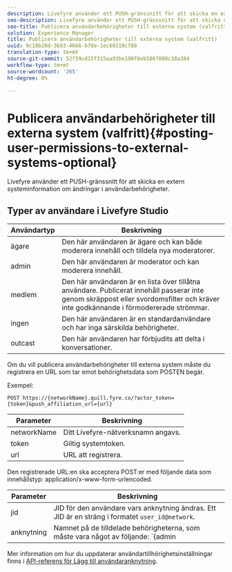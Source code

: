 ```yaml
---
description: Livefyre använder ett PUSH-gränssnitt för att skicka en extern systeminformation om ändringar i användarbehörigheter.
seo-description: Livefyre använder ett PUSH-gränssnitt för att skicka en extern systeminformation om ändringar i användarbehörigheter.
seo-title: Publicera användarbehörigheter till externa system (valfritt)
solution: Experience Manager
title: Publicera användarbehörigheter till externa system (valfritt)
uuid: 9c18b20d-3b93-4666-b7de-1ec60318cf88
translation-type: tm+mt
source-git-commit: 52f59cd15f315aa93be198f6eb586f008c18a384
workflow-type: tm+mt
source-wordcount: '265'
ht-degree: 0%

---
```



# Publicera användarbehörigheter till externa system (valfritt){#posting-user-permissions-to-external-systems-optional}

Livefyre använder ett PUSH-gränssnitt för att skicka en extern systeminformation om ändringar i användarbehörigheter.

## Typer av användare i Livefyre Studio

| Användartyp | Beskrivning |
|--- |--- |
| ägare | Den här användaren är ägare och kan både moderera innehåll och tilldela nya moderatorer. |
| admin | Den här användaren är moderator och kan moderera innehåll. |
| medlem | Den här användaren är en lista över tillåtna användare. Publicerat innehåll passerar inte genom skräppost eller svordomsfilter och kräver inte godkännande i förmodererade strömmar. |
| ingen | Den här användaren är en standardanvändare och har inga särskilda behörigheter. |
| outcast | Den här användaren har förbjudits att delta i konversationer. |

Om du vill publicera användarbehörigheter till externa system måste du registrera en URL som tar emot behörighetsdata som POSTEN begär.

Exempel:

```
POST https://{networkName}.quill.fyre.co/?actor_token={token}&push_affiliation_url={url}
```

| Parameter | Beskrivning |
|--- |--- |
| networkName | Ditt Livefyre-nätverksnamn angavs. |
| token | Giltig systemtoken. |
| url | URL att registrera. |

Den registrerade URL:en ska acceptera POST:er med följande data som innehållstyp: application/x-www-form-urlencoded.

| Parameter | Beskrivning |
|--- |--- |
| jid | JID för den användare vars anknytning ändras. Ett JID är en sträng i formatet `user_id@network`. |
| anknytning | Namnet på de tilldelade behörigheterna, som måste vara något av följande:  `{admin | member | none | outcast | owner}` |

Mer information om hur du uppdaterar användartillhörighetsinställningar finns i [API-referens för Lägg till användaranknytning](https://api.livefyre.com/docs/apis/by-category/user-management#operation=urn:livefyre:apis:quill:operations:api:v3.0:affiliation:add:method=post).

